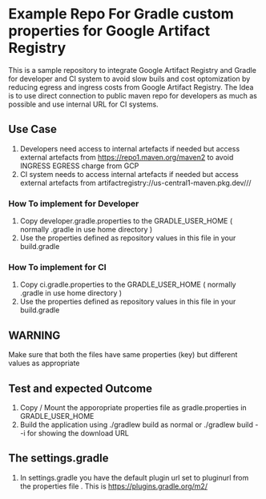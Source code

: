 # Example Repo For Gradle custom properties for Google Artifact Registry

This is a sample repository to integrate Google Artifact Registry and Gradle for developer and CI system to avoid slow buils and cost optomization by reducing egress and ingress costs from Google Artifact Registry. The Idea is to use direct connection to public maven repo for developers as much as possible and use internal URL for CI systems. 

## Use Case 

1. Developers need access to internal artefacts if needed but access external artefacts from https://repo1.maven.org/maven2 to avoid INGRESS EGRESS charge from GCP
1. CI system needs to access internal artefacts if needed but access external artefacts from artifactregistry://us-central1-maven.pkg.dev/<project-id>/<external-repo-name>/


### How To implement for Developer

1. Copy developer.gradle.properties to the GRADLE_USER_HOME ( normally .gradle in use home directory )
1. Use the properties defined as repository values in this file in your build.gradle


### How To implement for CI

1. Copy ci.gradle.properties to the GRADLE_USER_HOME ( normally .gradle in use home directory )
1. Use the properties defined as repository values in this file in your build.gradle


## WARNING 

Make sure that both the files have same properties (key) but different values as appropriate


## Test and expected Outcome 

1. Copy / Mount the apporopriate properties file as gradle.properties in GRADLE_USER_HOME
1. Build the application using ./gradlew  build as normal or ./gradlew  build --i for showing the download URL



## The settings.gradle 

1. In  settings.gradle you  have the default plugin url set to pluginurl from the properties file . This is https://plugins.gradle.org/m2/  
